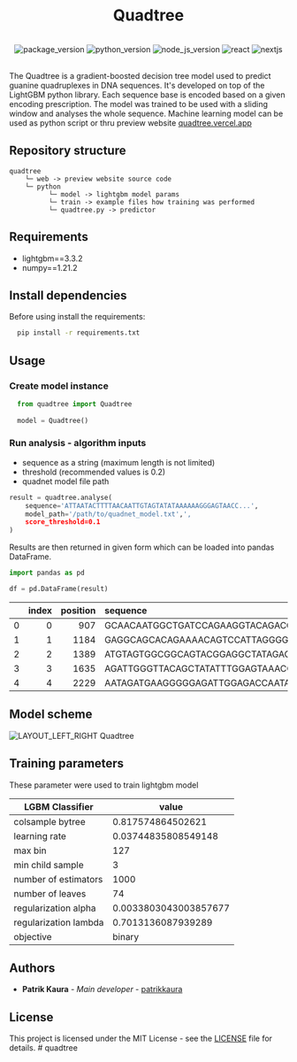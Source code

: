 <h1 align='center'>Quadtree</h1>
<br />
<div align="center">
    <img src="https://img.shields.io/badge/Quadtree v1.0.0-green?style=for-the-badge" alt='package_version'/>
    <img src="https://img.shields.io/badge/python 3.7+-3670A0?style=for-the-badge&logo=python&logoColor=ffdd54" alt='python_version'/>
    <img src="https://img.shields.io/badge/node.js 16+-6DA55F?style=for-the-badge&logo=node.js&logoColor=white" alt='node_js_version'/>
    <img src="https://img.shields.io/badge/react 18+-%2320232a.svg?style=for-the-badge&logo=react&logoColor=%2361DAFB" alt='react'/>
    <img src="https://img.shields.io/badge/nextjs 12+-black?style=for-the-badge&logo=nextjs" alt='nextjs'/>
</div>
<br />

The Quadtree is a gradient-boosted decision tree model used to predict guanine quadruplexes in DNA sequences. It's developed on top of the LightGBM python library. Each sequence base is encoded based on a given encoding prescription. The model was trained to be used with a sliding window and analyses the whole sequence. Machine learning model can be used as python script or thru preview website [quadtree.vercel.app](https://quadtree.vercel.app/)

## Repository structure

```
quadtree
    └─ web -> preview website source code
    └─ python
          └─ model -> lightgbm model params
          └─ train -> example files how training was performed
          └─ quadtree.py -> predictor
```

## Requirements

- lightgbm==3.3.2
- numpy==1.21.2

## Install dependencies

Before using install the requirements:

```bash
  pip install -r requirements.txt
```

## Usage

### Create model instance

```python
  from quadtree import Quadtree
  
  model = Quadtree()
```

### Run analysis - algorithm inputs

- sequence as a string (maximum length is not limited)
- threshold (recommended values is 0.2)
- quadnet model file path

```python
result = quadtree.analyse(
    sequence='ATTAATACTTTTAACAATTGTAGTATATAAAAAAGGGAGTAACC...', 
    model_path='/path/to/quadnet_model.txt',', 
    score_threshold=0.1
)
```

Results are then returned in given form which can be  loaded into pandas DataFrame.

```python
import pandas as pd

df = pd.DataFrame(result)
```

|    |   index |   position | sequence                                                                                                                                                                                                                                                                      |   length |
|---:|--------:|-----------:|:------------------------------------------------------------------------------------------------------------------------------------------------------------------------------------------------------------------------------------------------------------------------------|---------:|
|  0 |       0 |        907 | GCAACAATGGCTGATCCAGAAGGTACAGACGGGGAGGGCACGGGTTGTAACGGCTGGTTTTATGTACAAGCTATTGTAGACAAAAAAACAGGAGATGTAATATCA                                                                                                                                                                     |      105 |
|  1 |       1 |       1184 | GAGGCAGCACAGAAAACAGTCCATTAGGGGAGCGGCTGGAGGTGGATACAGAGTTAAGTCCACGGTTACAAGAAATATCTTTAAATAGTGGGCAGA                                                                                                                                                                              |       96 |
|  2 |       2 |       1389 | ATGTAGTGGCGGCAGTACGGAGGCTATAGACAACGGGGGCACAGAGGGCAACAACAGCAGTGTAGACGGTACAAGTGACAATAGCAATATAGAAAATGTAAATCCAC                                                                                                                                                                   |      107 |
|  3 |       3 |       1635 | AGATTGGGTTACAGCTATATTTGGAGTAAACCCAACAATAGCAGAAGGATTTAAAACACTAATACAGCCATTTAT                                                                                                                                                                                                   |       75 |
|  4 |       4 |       2229 | AATAGATGAAGGGGGAGATTGGAGACCAATAGTGCAATTCCTGCGATACCAACAAATAGAGTTTATAACATTTTTAG                                                                                                                                                                                                 |       77 |                                                                                                                        

## Model scheme

![LAYOUT_LEFT_RIGHT Quadtree](https://user-images.githubusercontent.com/94244479/202798752-90b77a9c-7057-4437-8670-23681301bda2.png)


## Training parameters

These parameter were used to train lightgbm model

| LGBM Classifier      | value                 |
|----------------------|-----------------------|
| colsample bytree     | 0.817574864502621     |
| learning rate        | 0.03744835808549148   |
| max bin              | 127                   |
| min child sample     | 3                     |
| number of estimators | 1000                  |
| number of leaves     | 74                    |
| regularization alpha | 0.0033803043003857677 |
| regularization lambda| 0.7013136087939289    |
| objective            | binary                |  

## Authors

* **Patrik Kaura** - *Main developer* - [patrikkaura](https://gitlab.com/PatrikKaura/)

## License

This project is licensed under the MIT License - see the [LICENSE](LICENSE) file for details. # quadtree
